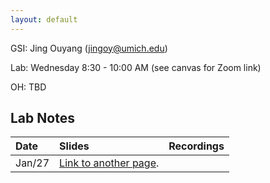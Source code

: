 ```yaml
---
layout: default
---
```



GSI: Jing Ouyang (jingoy@umich.edu)

Lab: Wednesday 8:30 - 10:00 AM (see canvas for Zoom link) 

OH: TBD 


## Lab Notes

| Date       | Slides          | Recordings |
|:-------------|:------------------|:------|
|  Jan/27          | [Link to another page](./another-page.html). |   |


